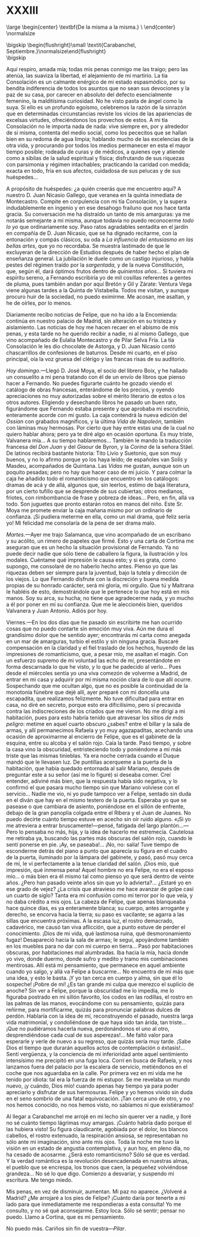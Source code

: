 # XXXIII

<!--- 
<div> 
  <span style="margin:0 auto;text-indent:0;display:block;text-align:center;font-weight:bold;font-size:larger;">
                De la misma a la misma.                                <br />
  </span>
</div> 
<p> </p>
-->

\large
\begin{center}
\textbf{De la misma a la misma.}                                       \\
\end{center}
\normalsize

<!--- 
<div>
  <span style="width:100%;display:block;text-align:right;"> 
                *Carabanchel, Septiembre.*
  </span>
</div>
<p> </p>
-->

\bigskip
\begin{flushright}\small \textit{Carabanchel, Septiembre.}\normalsize\end{flushright}   
\bigskip

Aquí respiro, amada mía; todas mis penas conmigo me las traigo; pero las
atenúa, las suaviza la libertad, el alejamiento de mi martirio. La tía
Consolación es un calmante enérgico de mi estado espasmódico, por su bendita
indiferencia de todos los asuntos que no sean sus devociones y la paz de su
casa, por carecer en absoluto del defecto esencialmente femenino, la
malditísima curiosidad. No he visto pasta de ángel como la suya. Si ello es un
profundo egoísmo, celebremos la razón de la sinrazón que en determinadas
circunstancias reviste los vicios de las apariencias de excelsas virtudes,
ofreciéndonos los provechos de estos. A mi tía Consolación no le importa nada
de nada: vive siempre en, por y alrededor de sí misma, contenta del medio
social, como los pececitos que se hallan bien en su redoma de agua limpia;
hablando mucho de las excelencias de la otra vida, y procurando por todos los
medios permanecer en esta el mayor tiempo posible; rodeada de curas y de
médicos, a quienes oye y atiende como a sibilas de la salud espiritual
y física; disfrutando de sus riquezas con parsimonia y régimen intachables;
practicando la caridad con medida; exacta en todo, fría en sus afectos,
cuidadosa de sus pelucas y de sus huéspedes… 

A propósito de huéspedes: ¿a quién creerás que me encuentro aquí? A nuestro D.
Juan Nicasio Gallego, que veranea en la quinta inmediata de Montecastro.
Compite en corpulencia con mi tía Consolación, y la supera indudablemente en
ingenio y en ese desahogo frailuno que nos hace tanta gracia. Su conversación
me ha distraído un tanto de mis amarguras: ya me notarás semejante a mí misma,
aunque todavía no puedo reconocerme *todo lo yo* que ordinariamente soy. Paso
ratos agradables sentadita en el jardín en compañía de D. Juan Nicasio, que se
ha dignado recitarme, con la entonación y compás clásicos, su oda a *La
influencia del entusiasmo en las bellas artes*, que yo no recordaba. Se muestra
lastimado de que le excluyeran de la dirección de Estudios después de haber
hecho el plan de enseñanza general. La jubilación le duele como un castigo
injurioso, y habla pestes del régimen traído por la *sargentada*, y de la nueva
Constitución, que, según él, dará óptimos frutos dentro de *quinientos años…*
Si tuviera mi espíritu sereno, a Fernando escribiría yo de mil cosillas
referentes a gentes de pluma, pues también andan por aquí Bretón y Gil
y Zárate: Ventura Vega viene algunas tardes a la Quinta de Vistabella. Todos me
visitan, y aunque procuro huir de la sociedad, no puedo eximirme. Me acosan, me
asaltan, y he de oírles, por lo menos.

Diariamente recibo noticias de Felipe, que no ha ido a la Encomienda: continúa
en nuestro palacio de Madrid, sin alteración en su tristeza y aislamiento. Las
noticias de hoy me hacen recaer en el abismo de mis penas, y esta tarde no he
querido recibir a nadie, ni al mismo Gallego, que vino acompañado de Eulalia
Montecastro y de Pilar Selva Fría. La tía Consolación le les dio chocolate de
Astorga, y D. Juan Nicasio contó chascarrillos de confesiones de baturros.
Desde mi cuarto, en el piso principal, oía la voz gruesa del clérigo y las
francas risas de su auditorio.

*Hoy domingo*.—Llegó D. José Moya, el socio del librero Boix, y he hallado un
consuelito a mi pena tratando con él de un envío de libros que pienso hacer
a Fernando. No puedes figurarte cuánto he gozado viendo el catálogo de obras
francesas, enterándome de los precios, y oyendo apreciaciones no muy
autorizadas sobre el mérito literario de estos o los otros autores. Eligiendo
y desechando libros he pasado un buen rato, figurándome que Fernando estaba
presente y que aprobaba mi escrutinio, enteramente acorde con mi gusto. La caja
contendrá la nueva edición del *Ossian* con grabados magníficos, y la última
*Vida de Napoleón*, también con láminas muy hermosas. Por cierto que hay entre
estas una de la cual no quiero hablar ahora; pero ya te diré algo en ocasión
oportuna. Es muy triste, Valvanera mía… A su tiempo hablaremos… También le
mando la traducción francesa del *Don Juan* y del *Giaour* de Byron, y la
*Corina* de la señora Stäel. De latinos recibirá bastante historia: Tito Livio
y Suetonio, que son muy buenos, y no lo afirmo porque yo los haya leído; de
españoles van Solís y Masdeu, acompañados de Quintana. Las *Vidas* me gustan,
aunque son un poquito pesadas; pero no hay que hacer caso de mi juicio. Y para
colmar la caja he añadido todo el romanticismo que encuentro en los catálogos:
dramas de acá y de allá, algunos que, sin leerlos, estimo de baja literatura,
por un cierto tufillo que se desprende de sus cubiertas; otros medianos,
friotes, con rimbombancia de frase y pobreza de ideas… Pero, en fin, allá va
todo. Son juguetes que pronto estarán rotos en manos del niño. Este Sr. Moya me
promete enviar la caja mañana mismo por un ordinario de confianza. ¡Si pudiera
meterme en ella, como un mal drama, qué feliz sería yo! Mi felicidad me
consolaría de la pena de ser drama malo.

*Martes*.—Ayer me trajo Salamanca, que vino acompañado de un escribano y su
acólito, un rimero de papeles que firmé. Esto y una carta de Cortina me
aseguran que es un hecho la situación provisional de Fernando. Ya no puede
decir nadie que sólo tiene de caballero la figura, la ilustración y los
modales. Cuéntame qué impresión le causa esto; y si es grata, como supongo, me
consolaré de no haberlo hecho antes. Pienso yo que las riquezas deben ser
siempre para la juventud, bajo la tutela y dirección de los viejos. Lo que
Fernando disfrute con la discreción y buena medida propias de su honrado
carácter, será mi gloria, mi orgullo. Que tú y Maltrana le habléis de esto,
demostrándole que le pertenece lo que hoy está en mis manos. Soy su arca, su
hucha; no tiene que agradecerme nada, y yo mucho a él por poner en mí su
confianza. Que me le aleccionéis bien, queridos Valvanera y Juan Antonio. Adiós
por hoy.

Viernes.—En los dos días que he pasado sin escribirte me han ocurrido cosas que
no puedo contarte sin emoción muy viva. Aún me dura el grandísimo dolor que he
sentido ayer; encontrarás mi carta como anegada en un mar de amarguras, turbio
el estilo y sin ninguna gracia. Buscaré compensación en la claridad y el fiel
traslado de los hechos, huyendo de las impresiones de romanticismo, que,
a pesar mío, me asaltan el magín. Con un esfuerzo supremo de mi voluntad las
echo de mí, presentándote en forma descarnada lo que he visto, y lo que he
padecido al verlo… Pues desde el miércoles sentía yo una viva comezón de
volverme a Madrid, de entrar en mi casa y adquirir por mí misma noción clara de
lo que allí ocurre. Sospechando que me ocultan algo, que no es posible la
continuidad de la monotonía fúnebre que dejé allí, ayer preparé con mi doncella
una escapadita, que realizamos felizmente. No tuve dificultad para entrar en
casa, no diré en secreto, porque esto era dificilísimo, pero sí precavida
contra las indiscreciones de los criados que me vieron. No me dirigí a mi
habitación, pues para esto habría tenido que atravesar los sitios *de más
peligro*: metime en aquel cuarto obscuro ¿sabes? entre el billar y la sala de
armas, y allí permanecimos Rafaela y yo muy agazapaditas, acechando una ocasión
de aproximarme al encierro de Felipe, que es el gabinete de la esquina, entre
su alcoba y el salón rojo. Caía la tarde. Pasó tiempo, y sobre la casa vino la
obscuridad, entristeciendo todo y poniéndome a mí más triste que las mismas
tinieblas. Ya era noche cerrada cuando el Duque mandó que le llevasen luz. De
puntillas acerqueme a la puerta de la habitación, que había quedado entornada
al salir Mariano, después de preguntar este a su señor (así me lo figuré) si
deseaba comer. Creí entender, adiviné más bien, que la respuesta había sido
negativa, y lo confirmó el que pasara mucho tiempo sin que Mariano volviese con
el servicio… Nadie me vio, ni yo pude tampoco ver a Felipe, sentado sin duda en
el diván que hay en el mismo testero de la puerta. Esperaba yo que se pasease
o que cambiara de asiento, poniéndose en el sillón de enfrente, debajo de la
gran panoplia colgada entre el Ribera y el Juan de Juanes. No puedo decirte
cuánto tiempo estuve en acecho sin oír ruido alguno. «¡Si yo me atreviera
a entrar bruscamente!—pensé, fatigada del largo plantón…—Pero lo pensaba no
más, hija, y la idea de hacerlo me estremecía. Cautelosa me retiraba ya,
buscando las partes más obscuras del salón rojo, cuando le sentí ponerse en
pie. ¡Ay, se paseaba!… ¡No, no: salía! Tuve tiempo de esconderme detrás del
piano a punto que aparecía su figura en el cuadro de la puerta, iluminado por
la lámpara del gabinete, y pasó, pasó muy cerca de mí, le vi perfectamente a la
tenue claridad del salón. ¡Dios mío, qué impresión, qué inmensa pena! Aquel
hombre no era Felipe, no era el esposo mío… o más bien era él mismo tal como
pienso yo que será dentro de veinte años. ¿Pero han pasado veinte años sin que
yo lo advierta?… ¿Estaré yo en ese grado de vejez? ¿La crisis que atravieso me
hace avanzar de golpe casi un cuarto de siglo? Tanta era mi confusión como mi
terror por lo que veía, y no daba crédito a mis ojos. La cabeza de Felipe, que
apenas blanqueaba hace quince días, es ya enteramente blanca; su cuerpo, antes
arrogante y derecho, se encorva hacia la tierra; su paso es vacilante; se
agarra a las sillas que encuentra próximas. A la escasa luz, el rostro
demacrado, cadavérico, me causó tan viva aflicción, que a punto estuve de
perder el conocimiento. ¡Dios de mi vida, qué lastimosa ruina, qué
desmoronamiento fugaz! Desapareció hacia la sala de armas; le seguí, apoyándome
también en los muebles para no dar con mi cuerpo en tierra… Pasó por
habitaciones obscuras, por habitaciones mal alumbradas. Iba hacia la mía, hacia
donde yo vivo, donde duermo, donde sufro y medito y tramo mis combinaciones
mentirosas. Allí está mi pensamiento, que permanece en aquel ambiente cuando yo
salgo, y allá va Felipe a buscarme… No encuentra de mí más que una idea, y esto
le basta. ¡Y yo tan cerca en cuerpo y alma, sin que él lo sospeche! ¡Pobre de
mí! ¿Es tan grande mi culpa que merezco el suplicio de anoche? Sin ver
a Felipe, porque la obscuridad me lo impedía, me lo figuraba postrado en mi
sillón favorito, los codos en las rodillas, el rostro en las palmas de las
manos, evocándome con su pensamiento, quizás para reñirme, para mortificarme,
quizás para pronunciar palabras dulces de perdón. Hablaría con la idea de mí,
reconstruyendo el pasado, nuestra larga vida matrimonial, y condoliéndose de
que haya sido tan árida, tan triste… ¡Que no pudiéramos hacerla nueva,
perdonándonos el uno al otro, desprendiéndose cada cual de sus asperezas!… Me
faltó valor para esperarle y verle de nuevo a su regreso, que quizás sería muy
tarde. ¡Sabe Dios el tiempo que durarán aquellos actos de contemplación
o éxtasis!… Sentí vergüenza, y la conciencia de mi inferioridad ante aquel
sentimiento intensísimo me precipitó en una fuga loca. Corrí en busca de
Rafaela, y nos lanzamos fuera del palacio por la escalera de servicio,
metiéndonos en el coche que nos aguardaba en la calle. Por primera vez en mi
vida me he tenido por idiota: tal era la fuerza de mi estupor. Se me revelaba
un mundo nuevo, ¡y cuándo, Dios mío! cuando apenas hay tiempo ya para poder
apreciarlo y disfrutar de sus hermosuras. Felipe y yo hemos vivido sin duda en
el seno sombrío de una fatal equivocación. ¡Tan cerca uno de otro, y no nos
hemos conocido, no nos hemos visto, no sabíamos ni que existiéramos!

Al llegar a Carabanchel me arrojé en mi lecho sin querer ver a nadie, y lloré
no sé cuánto tiempo lágrimas muy amargas. ¡Cuánto habría dado porque él las
hubiera visto! Su figura claudicante, agobiada por el dolor, los blancos
cabellos, el rostro extenuado, la respiración ansiosa, se representaban no sólo
ante mi imaginación, sino ante mis ojos. Toda la noche me tuvo la visión en un
estado de angustia contemplativa, y aun hoy, en pleno día, no ha cesado de
acosarme. ¿Será esto romanticismo? Sólo sé que es verdad. Y la verdad romántica
es la revolución desencadenada en nuestras almas, el pueblo que se encrespa,
los tronos que caen, la pequeñez volviéndose grandeza… No sé lo que digo.
Comienzo a desvariar, y suspendo mi escritura. Me tengo miedo.

Mis penas, en vez de disminuir, aumentan. Mi paz no aparece. ¿Volveré a Madrid?
¿Me arrojaré a los pies de Felipe? ¡Cuánto daría por tenerte a mi lado para que
inmediatamente me respondieras a esta consulta! Yo me consulto, y no sé qué
aconsejarme. Estoy loca. Sólo sé sentir; pensar no puedo. Llamo a Cortina, que
es mi pensamiento.

No puedo más. Cariños sin fin de vuestra—*Pilar*.
